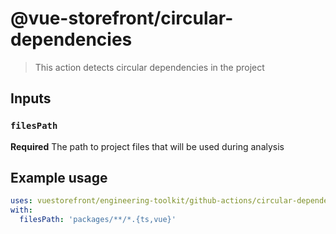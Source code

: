 # @vue-storefront/circular-dependencies

> This action detects circular dependencies in the project

## Inputs

### `filesPath`

**Required** The path to project files that will be used during analysis

## Example usage

```yaml
uses: vuestorefront/engineering-toolkit/github-actions/circular-dependencies@main
with:
  filesPath: 'packages/**/*.{ts,vue}'
```
